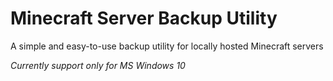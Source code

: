 # Minecraft Server Backup Utility

A simple and easy-to-use backup utility for locally hosted Minecraft servers

*Currently support only for MS Windows 10*
